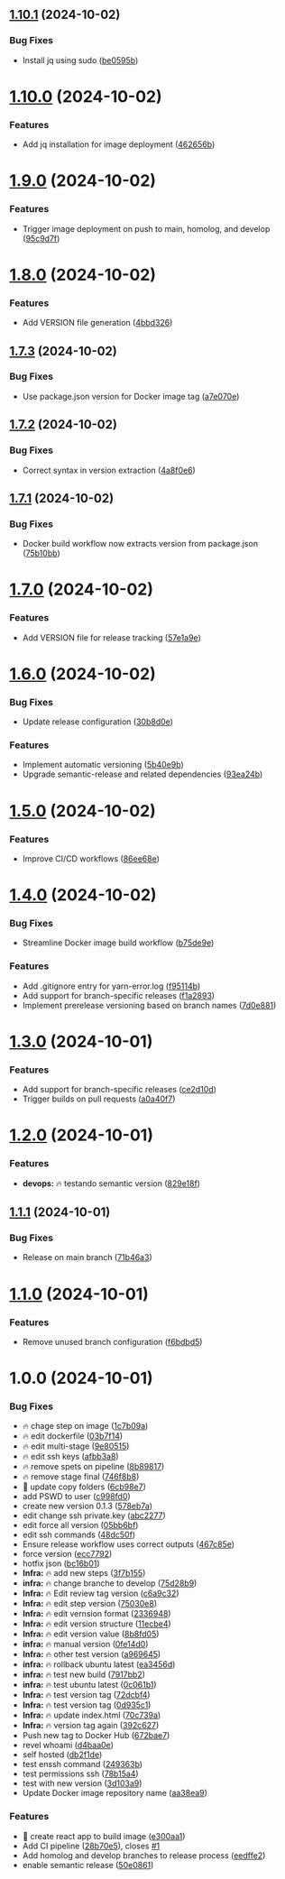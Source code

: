 ## [1.10.1](https://github.com/renatoDev0ps/github-to-dockerhub/compare/v1.10.0...v1.10.1) (2024-10-02)


### Bug Fixes

* Install jq using sudo ([be0595b](https://github.com/renatoDev0ps/github-to-dockerhub/commit/be0595b45f8cb98fe92d6bb341b269f6ecf4dc25))

# [1.10.0](https://github.com/renatoDev0ps/github-to-dockerhub/compare/v1.9.0...v1.10.0) (2024-10-02)


### Features

* Add jq installation for image deployment ([462656b](https://github.com/renatoDev0ps/github-to-dockerhub/commit/462656b98502d4722f144e3ca16d8f45f83aeb2d))

# [1.9.0](https://github.com/renatoDev0ps/github-to-dockerhub/compare/v1.8.0...v1.9.0) (2024-10-02)


### Features

* Trigger image deployment on push to main, homolog, and develop ([95c9d7f](https://github.com/renatoDev0ps/github-to-dockerhub/commit/95c9d7fd11d1d600a1a64723f7668bfc6762023c))

# [1.8.0](https://github.com/renatoDev0ps/github-to-dockerhub/compare/v1.7.3...v1.8.0) (2024-10-02)


### Features

* Add VERSION file generation ([4bbd326](https://github.com/renatoDev0ps/github-to-dockerhub/commit/4bbd32634e534c6ca9e9212b05dafd785b851510))

## [1.7.3](https://github.com/renatoDev0ps/github-to-dockerhub/compare/v1.7.2...v1.7.3) (2024-10-02)


### Bug Fixes

* Use package.json version for Docker image tag ([a7e070e](https://github.com/renatoDev0ps/github-to-dockerhub/commit/a7e070ee065fa242720d90f21a3cdfca0c0f382c))

## [1.7.2](https://github.com/renatoDev0ps/github-to-dockerhub/compare/v1.7.1...v1.7.2) (2024-10-02)


### Bug Fixes

* Correct syntax in version extraction ([4a8f0e6](https://github.com/renatoDev0ps/github-to-dockerhub/commit/4a8f0e6f0b47a5972a2a61eeef365633aa3f7131))

## [1.7.1](https://github.com/renatoDev0ps/github-to-dockerhub/compare/v1.7.0...v1.7.1) (2024-10-02)


### Bug Fixes

* Docker build workflow now extracts version from package.json ([75b10bb](https://github.com/renatoDev0ps/github-to-dockerhub/commit/75b10bbc096b53e96a6deae806f19a55aedce728))

# [1.7.0](https://github.com/renatoDev0ps/github-to-dockerhub/compare/v1.6.0...v1.7.0) (2024-10-02)


### Features

* Add VERSION file for release tracking ([57e1a9e](https://github.com/renatoDev0ps/github-to-dockerhub/commit/57e1a9e91b24b8325255fc8314f6f90d47fa991c))

# [1.6.0](https://github.com/renatoDev0ps/github-to-dockerhub/compare/v1.5.0...v1.6.0) (2024-10-02)


### Bug Fixes

* Update release configuration ([30b8d0e](https://github.com/renatoDev0ps/github-to-dockerhub/commit/30b8d0ecdc59e587eded35a4d67bfc1f7abe6114))


### Features

* Implement automatic versioning ([5b40e9b](https://github.com/renatoDev0ps/github-to-dockerhub/commit/5b40e9bc2739df5fd1d88715b44e6528514b6534))
* Upgrade semantic-release and related dependencies ([93ea24b](https://github.com/renatoDev0ps/github-to-dockerhub/commit/93ea24b8f60b51225db735bcf8f05030dba6c666))

# [1.5.0](https://github.com/renatoDev0ps/github-to-dockerhub/compare/v1.4.0...v1.5.0) (2024-10-02)


### Features

* Improve CI/CD workflows ([86ee68e](https://github.com/renatoDev0ps/github-to-dockerhub/commit/86ee68e6960afad95364080204e45225dff270af))

# [1.4.0](https://github.com/renatoDev0ps/github-to-dockerhub/compare/v1.3.0...v1.4.0) (2024-10-02)


### Bug Fixes

* Streamline Docker image build workflow ([b75de9e](https://github.com/renatoDev0ps/github-to-dockerhub/commit/b75de9ef24c81de96f8a6b41ba34f8413d3d3453))


### Features

* Add .gitignore entry for yarn-error.log ([f95114b](https://github.com/renatoDev0ps/github-to-dockerhub/commit/f95114b01dd19329fcc01e68c469d0fbcab3ffa8))
* Add support for branch-specific releases ([f1a2893](https://github.com/renatoDev0ps/github-to-dockerhub/commit/f1a28930d44b9d8c135073c6e0b4aafeee3e2937))
* Implement prerelease versioning based on branch names ([7d0e881](https://github.com/renatoDev0ps/github-to-dockerhub/commit/7d0e881ddb8db11161b26cf41a01cf53360f431d))

# [1.3.0](https://github.com/renatoDev0ps/github-to-dockerhub/compare/v1.2.0...v1.3.0) (2024-10-01)


### Features

* Add support for branch-specific releases ([ce2d10d](https://github.com/renatoDev0ps/github-to-dockerhub/commit/ce2d10d5e97e564496045be75de6f36b3c2a2612))
* Trigger builds on pull requests ([a0a40f7](https://github.com/renatoDev0ps/github-to-dockerhub/commit/a0a40f7dfe57262bc4b567c16fb280d6e65f5480))

# [1.2.0](https://github.com/renatoDev0ps/github-to-dockerhub/compare/v1.1.1...v1.2.0) (2024-10-01)


### Features

* **devops:** :fire: testando semantic version ([829e18f](https://github.com/renatoDev0ps/github-to-dockerhub/commit/829e18f646bed78c53426fee5d1df8473d38fd73))

## [1.1.1](https://github.com/renatoDev0ps/github-to-dockerhub/compare/v1.1.0...v1.1.1) (2024-10-01)


### Bug Fixes

* Release on main branch ([71b46a3](https://github.com/renatoDev0ps/github-to-dockerhub/commit/71b46a3f9f77da3834980c644f0ec60fa9b8053a))

# [1.1.0](https://github.com/renatoDev0ps/github-to-dockerhub/compare/v1.0.0...v1.1.0) (2024-10-01)


### Features

* Remove unused branch configuration ([f6bdbd5](https://github.com/renatoDev0ps/github-to-dockerhub/commit/f6bdbd5b37e05a46ebb2d8d3c0ca4f61ea96edfa))

# 1.0.0 (2024-10-01)


### Bug Fixes

* :fire: chage step on image ([1c7b09a](https://github.com/renatoDev0ps/github-to-dockerhub/commit/1c7b09ab3485b01221d3cefea1aff7cd9486c4d9))
* :fire: edit dockerfile ([03b7f14](https://github.com/renatoDev0ps/github-to-dockerhub/commit/03b7f1422324f6907edc6f00745b4d444d4b9f84))
* :fire: edit multi-stage ([9e80515](https://github.com/renatoDev0ps/github-to-dockerhub/commit/9e805151dcbf00cf2b30e88f5697e0806d5a6240))
* :fire: edit ssh keys ([afbb3a8](https://github.com/renatoDev0ps/github-to-dockerhub/commit/afbb3a8403e428cbc2b3652fc451b53d05e4a5a0))
* :fire: remove spets on pipeline ([8b89817](https://github.com/renatoDev0ps/github-to-dockerhub/commit/8b89817f9b15636cf34233ba1e62024b6f77fbf6))
* :fire: remove stage final ([746f8b8](https://github.com/renatoDev0ps/github-to-dockerhub/commit/746f8b86c51dd2012760fdb6cdfd8e7a28792f78))
* :rocket: update copy folders ([6cb98e7](https://github.com/renatoDev0ps/github-to-dockerhub/commit/6cb98e7e0c79d9ace26f3482d1e404260bf81a83))
* add PSWD to user ([c998fd0](https://github.com/renatoDev0ps/github-to-dockerhub/commit/c998fd0e8e224c87df4d89f1a76fc8c8a9e154f8))
* create new version 0.1.3 ([578eb7a](https://github.com/renatoDev0ps/github-to-dockerhub/commit/578eb7a3ba34769be64b671a15c75291617538c6))
* edit change ssh private.key ([abc2277](https://github.com/renatoDev0ps/github-to-dockerhub/commit/abc2277832571be253de356eea1b5d9c38d8738c))
* edit force all version ([05bb6bf](https://github.com/renatoDev0ps/github-to-dockerhub/commit/05bb6bf33faac8f5ce2800e06a228d42556dd498))
* edit ssh commands ([48dc50f](https://github.com/renatoDev0ps/github-to-dockerhub/commit/48dc50fed9b54b76eef4b3678ad262db35da37e7))
* Ensure release workflow uses correct outputs ([467c85e](https://github.com/renatoDev0ps/github-to-dockerhub/commit/467c85e031693954eb7f09f9ec38a59d47615b8f))
* force version ([ecc7792](https://github.com/renatoDev0ps/github-to-dockerhub/commit/ecc77922de3ffe78871c57da351fef49fdf21884))
* hotfix json ([bc16b01](https://github.com/renatoDev0ps/github-to-dockerhub/commit/bc16b01608cf4cc75b56680da02f2dff2dbd4fb5))
* **Infra:** :fire: add new steps ([3f7b155](https://github.com/renatoDev0ps/github-to-dockerhub/commit/3f7b1556546249e534be98dc2504494c2b29f6a4))
* **infra:** :fire: change branche to develop ([75d28b9](https://github.com/renatoDev0ps/github-to-dockerhub/commit/75d28b9a1a03ce6e4b50905ab3b2486bfb71b204))
* **Infra:** :fire: Edit review tag version ([c6a9c32](https://github.com/renatoDev0ps/github-to-dockerhub/commit/c6a9c329b9ff1dbff8c885970899a43f5d6b0e42))
* **Infra:** :fire: edit step version ([75030e8](https://github.com/renatoDev0ps/github-to-dockerhub/commit/75030e87f3c6536d2cb235325ff3796eb1082c56))
* **Infra:** :fire: edit vernsion format ([2336948](https://github.com/renatoDev0ps/github-to-dockerhub/commit/23369485d8a815d77beaf07fb52a9b299f43355d))
* **Infra:** :fire: edit version structure ([11ecbe4](https://github.com/renatoDev0ps/github-to-dockerhub/commit/11ecbe42456540b79a686adf20cde35a6910a240))
* **Infra:** :fire: edit version value ([8b8fd05](https://github.com/renatoDev0ps/github-to-dockerhub/commit/8b8fd054d799356cc438364234867e93dc67ecad))
* **infra:** :fire: manual version ([0fe14d0](https://github.com/renatoDev0ps/github-to-dockerhub/commit/0fe14d0765873f50880b5dd1befe8b853315b067))
* **Infra:** :fire: other test version ([a969645](https://github.com/renatoDev0ps/github-to-dockerhub/commit/a96964518bad9b3e067bc4632d563cf51ede5d1a))
* **infra:** :fire: rollback ubuntu latest ([ea3456d](https://github.com/renatoDev0ps/github-to-dockerhub/commit/ea3456d5822fc4d78dc7fc7362beb70f0c04eea3))
* **infra:** :fire: test new build ([7917bb2](https://github.com/renatoDev0ps/github-to-dockerhub/commit/7917bb2addb0263b0178472a28e8191b82729d13))
* **infra:** :fire: test ubuntu latest ([0c061b1](https://github.com/renatoDev0ps/github-to-dockerhub/commit/0c061b114c10c443d90908c50dfcc7b315da158a))
* **Infra:** :fire: test version tag ([72dcbf4](https://github.com/renatoDev0ps/github-to-dockerhub/commit/72dcbf43ea21a66188b21b0754e5ed35f5244b23))
* **Infra:** :fire: test version tag ([0d935c1](https://github.com/renatoDev0ps/github-to-dockerhub/commit/0d935c18c66b4fd7357e740458ed7d36170f310b))
* **Infra:** :fire: update index.html ([70c739a](https://github.com/renatoDev0ps/github-to-dockerhub/commit/70c739a7edf2ea03a0dc72e44159a8c014b7a854))
* **Infra:** :fire: version tag again ([392c627](https://github.com/renatoDev0ps/github-to-dockerhub/commit/392c627ac2135fa7bf6d76534f8e886c77e475ed))
* Push new tag to Docker Hub ([672bae7](https://github.com/renatoDev0ps/github-to-dockerhub/commit/672bae798ed0997f7e1a9d5e83de5d5d5455230e))
* revel whoami ([d4baa0e](https://github.com/renatoDev0ps/github-to-dockerhub/commit/d4baa0e0ca81d174d7ffa4734aa11a21df2ba403))
* self hosted ([db2f1de](https://github.com/renatoDev0ps/github-to-dockerhub/commit/db2f1dea2258c250392d4531968ebb22fdd7b2b2))
* test enssh command ([249363b](https://github.com/renatoDev0ps/github-to-dockerhub/commit/249363b5bf1b75a79793016707126c22c784d627))
* test permissions ssh ([78b15a4](https://github.com/renatoDev0ps/github-to-dockerhub/commit/78b15a4c1885d092eea328e7ad94fedf8cd9fb89))
* test with new version ([3d103a9](https://github.com/renatoDev0ps/github-to-dockerhub/commit/3d103a9a40aa8ec7f2822c0252788f97941122f6))
* Update Docker image repository name ([aa38ea9](https://github.com/renatoDev0ps/github-to-dockerhub/commit/aa38ea99a47d162e080ff0c3ed7c813a22787176))


### Features

* :rocket: create react app to build image ([e300aa1](https://github.com/renatoDev0ps/github-to-dockerhub/commit/e300aa163ba235fbb7ef1007795bfcaec32ca128))
* Add CI pipeline ([28b70e5](https://github.com/renatoDev0ps/github-to-dockerhub/commit/28b70e56a8a468e45d6ab985bcd0d17e28532dd8)), closes [#1](https://github.com/renatoDev0ps/github-to-dockerhub/issues/1)
* Add homolog and develop branches to release process ([eedffe2](https://github.com/renatoDev0ps/github-to-dockerhub/commit/eedffe282c397be9eeced83ee1ba25e71a2bba39))
* enable semantic release ([50e0861](https://github.com/renatoDev0ps/github-to-dockerhub/commit/50e08611bb139e5543f0c3bac5eb3bfb76251ed1))
